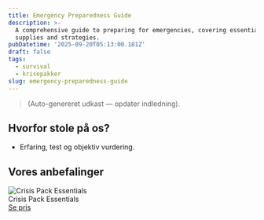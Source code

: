 ```yaml
---
title: Emergency Preparedness Guide
description: >-
  A comprehensive guide to preparing for emergencies, covering essential
  supplies and strategies.
pubDatetime: '2025-09-20T05:13:00.181Z'
draft: false
tags:
  - survival
  - krisepakker
slug: emergency-preparedness-guide
---
```

> (Auto-genereret udkast — opdater indledning).

## Hvorfor stole på os?
- Erfaring, test og objektiv vurdering.

## Vores anbefalinger


<!-- Auto: Affiliate-kort fra Products/SKUs -->

<div class="aff-card"><img src="abstract_15.png (https://v5.airtableusercontent.com/v3/u/45/45/1758355200000/XP-SMub8V3sQ6cODcbCR3Q/a5Up8OCSI3ZVBrjmsfMdATC9UE2hwTA47yttEwfkD-PursmxzKSblrkkYzdeOWoQtkvl-WPckAilaUH0Sk86IFMPpdGcOrhLybWPG9v0JZGccjTGRsW5altBHV0v3kNtr6ceOFDxuyK9o_XEKUjofB13vrMYoZ5uFRMJexFoAxk/RI25rTWznEdnqj5_xcdnh-r4heOUlYxD7CMGeMxKqRc)" alt="Crisis Pack Essentials" class="aff-card__img" /><div class="aff-card__meta"><div class="aff-card__title">Crisis Pack Essentials</div><a class="aff-btn" href="https://affiliate.homeessentialsee62.com/deal789?utm_source=klartilalt&utm_medium=affiliate&subid=emergency-preparedness-guide-2025-09-20" rel="sponsored nofollow noopener" target="_blank">Se pris</a></div></div>

